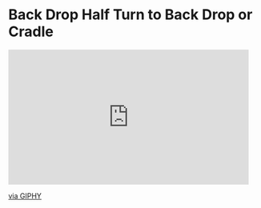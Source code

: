 # Back Drop Half Turn to Back Drop or Cradle

<iframe src="https://giphy.com/embed/6gsck4q1NzyzLy3QRW" width="480" height="270" frameBorder="0" class="giphy-embed" allowFullScreen></iframe><p><a href="https://giphy.com/gifs/6gsck4q1NzyzLy3QRW">via GIPHY</a></p>
